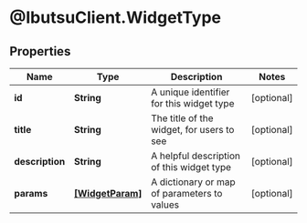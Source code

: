 # @IbutsuClient.WidgetType

## Properties

Name | Type | Description | Notes
------------ | ------------- | ------------- | -------------
**id** | **String** | A unique identifier for this widget type | [optional] 
**title** | **String** | The title of the widget, for users to see | [optional] 
**description** | **String** | A helpful description of this widget type | [optional] 
**params** | [**[WidgetParam]**](WidgetParam.md) | A dictionary or map of parameters to values | [optional] 


